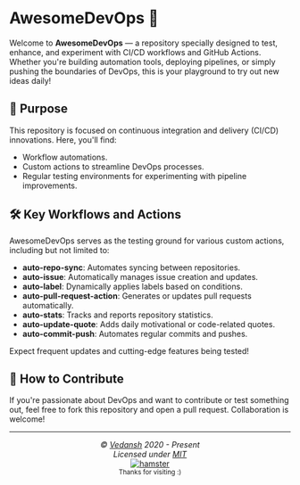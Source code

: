 # AwesomeDevOps 🚀

Welcome to **AwesomeDevOps** — a repository specially designed to test, enhance, and experiment with CI/CD workflows and GitHub Actions. Whether you're building automation tools, deploying pipelines, or simply pushing the boundaries of DevOps, this is your playground to try out new ideas daily!

## 🚧 Purpose

This repository is focused on continuous integration and delivery (CI/CD) innovations. Here, you'll find:

- Workflow automations.
- Custom actions to streamline DevOps processes.
- Regular testing environments for experimenting with pipeline improvements.

## 🛠 Key Workflows and Actions

AwesomeDevOps serves as the testing ground for various custom actions, including but not limited to:

- **auto-repo-sync**: Automates syncing between repositories.
- **auto-issue**: Automatically manages issue creation and updates.
- **auto-label**: Dynamically applies labels based on conditions.
- **auto-pull-request-action**: Generates or updates pull requests automatically.
- **auto-stats**: Tracks and reports repository statistics.
- **auto-update-quote**: Adds daily motivational or code-related quotes.
- **auto-commit-push**: Automates regular commits and pushes.

Expect frequent updates and cutting-edge features being tested!

## 🔧 How to Contribute

If you're passionate about DevOps and want to contribute or test something out, feel free to fork this repository and open a pull request. Collaboration is welcome!

---

<p align="center">
  <i>&copy; <a href="https://github.com/offensive-vk/">Vedansh</a> 2020 - Present</i><br>
  <i>Licensed under <a href="https://mit-license.org">MIT</a></i><br>
  <a href="https://github.com/TheHamsterBot"><img src="https://i.ibb.co/4KtpYxb/octocat-clean-mini.png" alt="hamster"/></a><br>
  <sup>Thanks for visiting :)</sup>
</p>